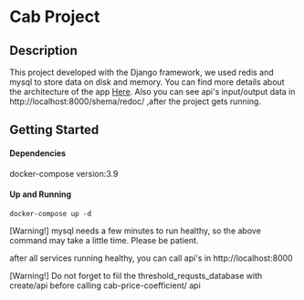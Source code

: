 # Cab Project

## Description
This project developed with the Django framework, we used redis and mysql to store data on disk and memory.
You can find more details about the architecture of the app [Here](https://docs.google.com/document/d/1lxNwPbmBKvHfI7o__nikO-RH5LI71XTzyIGizDftUmE/edit?usp=sharing "Documentation").
Also you can see api's input/output data in http://localhost:8000/shema/redoc/ ,after the project gets running.


## Getting Started
#### Dependencies
docker-compose version:3.9
#### Up and Running
```
docker-compose up -d
```
[Warning!] mysql needs a few minutes to run healthy, so the above command may take a little time. Please be patient.

after all services running healthy, you can call api's in http://localhost:8000

[Warning!] Do not forget to fiil the threshold_requsts_database with create/api before calling cab-price-coefficient/ api
 


